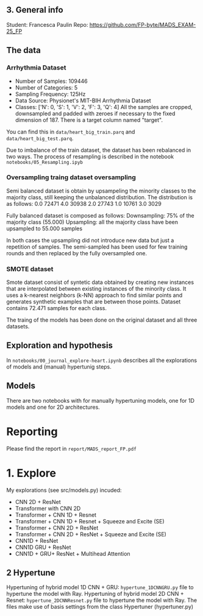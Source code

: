 ## 3. General info
Student: Francesca Paulin
Repo: https://github.com/FP-byte/MADS_EXAM-25_FP

## The data
### Arrhythmia Dataset

- Number of Samples: 109446
- Number of Categories: 5
- Sampling Frequency: 125Hz
- Data Source: Physionet's MIT-BIH Arrhythmia Dataset
- Classes: ['N': 0, 'S': 1, 'V': 2, 'F': 3, 'Q': 4]
All the samples are cropped, downsampled and padded with zeroes if necessary to the fixed dimension of 187. There is a target column named "target".

You can find this in `data/heart_big_train.parq` and `data/heart_big_test.parq`.

Due to imbalance of the train dataset, the dataset has been rebalanced in two ways.
The process of resampling is described in the notebook `notebooks/05_Resampling.ipyb`

### Oversampling traing dataset oversampling
Semi balanced dataset is obtain by upsampeling the minority classes to the majority class, still keeping the unbalanced distribution.
The distribution is as follows:
0.0    72471
4.0    30938
2.0    27743
1.0    10761
3.0     3029

Fully balanced dataset is composed as follows:
Downsampling: 75% of the majority class (55.000) 
Upsampling: all the majority class have been upsampled to 55.000 samples

In both cases the upsampling did not introduce new data but just a repetition of samples.
The semi-sampled has been used for few training rounds and then replaced by the fully oversampled one.


### SMOTE dataset
Smote dataset consist of syntetic data obtained by creating new instances that are interpolated between existing instances of the minority class. It uses a k-nearest neighbors (k-NN) approach to find similar points and generates synthetic examples that are between those points.
Dataset contains 72.471 samples for each class.

The traing of the models has been done on the original dataset and all three datasets.


## Exploration and hypothesis
In `notebooks/00_journal_explore-heart.ipynb` describes all the explorations of models and (manual) hypertunig steps.

## Models
There are two notebooks with for manually hypertuning models, one for 1D models and one for 2D architectures. 

# Reporting
Please find the report in `report/MADS_report_FP.pdf`

# 1. Explore
My explorations (see src/models.py) incuded:
- CNN 2D + ResNet
- Transformer with CNN 2D
- Transformer + CNN 1D + Resnet
- Transformer + CNN 1D + Resnet + Squeeze and Excite (SE)
- Transformer + CNN 2D + ResNet
- Transformer + CNN 2D + ResNet + Squeeze and Excite (SE)
- CNN1D + ResNet
- CNN1D GRU + ResNet
- CNN1D + GRU+ ResNet + Multihead Attention

## 2 Hypertune

Hypertuning of hybrid model 1D CNN + GRU: `hypertune_1DCNNGRU.py` file to hypertune the model with Ray. 
Hypertuning of hybrid model 2D CNN + Resnet: `hypertune_2DCNNResnet.py` file to hypertune the model with Ray. 
The files make use of basis settings from the class Hypertuner (hypertuner.py)


